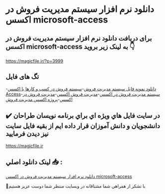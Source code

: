 # دانلود نرم افزار سیستم مدیریت فروش در اکسس microsoft-access

## برای دریافت دانلود نرم افزار سیستم مدیریت فروش در اکسس microsoft-access به لینک زیر بروید 👇

https://magicfile.ir/?p=3999

## تگ های فایل

-[دانلود نمونه فایل سیستم مدیریت فروش](https://magicfile.ir/product/%d9%86%d8%b1%d9%85-%d8%a7%d9%81%d8%b2%d8%a7%d8%b1%d8%b3%db%8c%d8%b3%d8%aa%d9%85-%d9%85%d8%af%db%8c%d8%b1%db%8c%d8%aa-%d9%81%d8%b1%d9%88%d8%b4-%d8%af%d8%b1-%d8%a7%da%a9%d8%b3%d8%b3microsoft-access/)-[سیستم فروش در کسب‌ و کارها با اکسس Access](https://magicfile.ir/product/%d9%86%d8%b1%d9%85-%d8%a7%d9%81%d8%b2%d8%a7%d8%b1%d8%b3%db%8c%d8%b3%d8%aa%d9%85-%d9%85%d8%af%db%8c%d8%b1%db%8c%d8%aa-%d9%81%d8%b1%d9%88%d8%b4-%d8%af%d8%b1-%d8%a7%da%a9%d8%b3%d8%b3microsoft-access/)-[سیستم مدیریت فروش در اکسس](https://magicfile.ir/product/%d9%86%d8%b1%d9%85-%d8%a7%d9%81%d8%b2%d8%a7%d8%b1%d8%b3%db%8c%d8%b3%d8%aa%d9%85-%d9%85%d8%af%db%8c%d8%b1%db%8c%d8%aa-%d9%81%d8%b1%d9%88%d8%b4-%d8%af%d8%b1-%d8%a7%da%a9%d8%b3%d8%b3microsoft-access/)-[مدیریت فروش اکسس](https://magicfile.ir/product/%d9%86%d8%b1%d9%85-%d8%a7%d9%81%d8%b2%d8%a7%d8%b1%d8%b3%db%8c%d8%b3%d8%aa%d9%85-%d9%85%d8%af%db%8c%d8%b1%db%8c%d8%aa-%d9%81%d8%b1%d9%88%d8%b4-%d8%af%d8%b1-%d8%a7%da%a9%d8%b3%d8%b3microsoft-access/)-[مدیریت فروش در اکسس](https://magicfile.ir/product/%d9%86%d8%b1%d9%85-%d8%a7%d9%81%d8%b2%d8%a7%d8%b1%d8%b3%db%8c%d8%b3%d8%aa%d9%85-%d9%85%d8%af%db%8c%d8%b1%db%8c%d8%aa-%d9%81%d8%b1%d9%88%d8%b4-%d8%af%d8%b1-%d8%a7%da%a9%d8%b3%d8%b3microsoft-access/)-[پروژه اکسس مدیریت فروش](https://magicfile.ir/product/%d9%86%d8%b1%d9%85-%d8%a7%d9%81%d8%b2%d8%a7%d8%b1%d8%b3%db%8c%d8%b3%d8%aa%d9%85-%d9%85%d8%af%db%8c%d8%b1%db%8c%d8%aa-%d9%81%d8%b1%d9%88%d8%b4-%d8%af%d8%b1-%d8%a7%da%a9%d8%b3%d8%b3microsoft-access/)

## ✔️ در سايت فايل هاي ويژه اي براي برنامه نويسان طراحان دانشجويان و دانش آموزان قرار داده ايم از بقيه فايل سايت نيز ديدن فرماييد

https://magicfile.ir


## لينک دانلود اصلي 📥 :

[دانلود نرم افزار سیستم مدیریت فروش در اکسس microsoft-access](https://magicfile.ir/product/%d9%86%d8%b1%d9%85-%d8%a7%d9%81%d8%b2%d8%a7%d8%b1%d8%b3%db%8c%d8%b3%d8%aa%d9%85-%d9%85%d8%af%db%8c%d8%b1%db%8c%d8%aa-%d9%81%d8%b1%d9%88%d8%b4-%d8%af%d8%b1-%d8%a7%da%a9%d8%b3%d8%b3microsoft-access/) 


🙏با تشکر از همراهي شما مشتاقانه در وبسایت منتظر شما دوست عزیز هستیم

